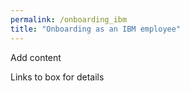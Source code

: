```yaml
---
permalink: /onboarding_ibm
title: "Onboarding as an IBM employee"
---
```


Add content

Links to box for details